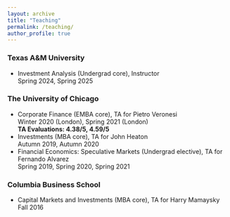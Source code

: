 ```yaml
---
layout: archive
title: "Teaching"
permalink: /teaching/
author_profile: true
---
```


### Texas A&M University
* Investment Analysis (Undergrad core), Instructor   
  Spring 2024, Spring 2025
  
### The University of Chicago
* Corporate Finance (EMBA core), TA for Pietro Veronesi  
  Winter 2020 (London), Spring 2021 (London)   
  **TA Evaluations: 4.38/5, 4.59/5**
* Investments (MBA core), TA for John Heaton  
  Autumn 2019, Autumn 2020
* Financial Economics: Speculative Markets (Undergrad elective), TA for Fernando Alvarez   
  Spring 2019, Spring 2020, Spring 2021

### Columbia Business School
* Capital Markets and Investments (MBA core), TA for Harry Mamaysky   
  Fall 2016
